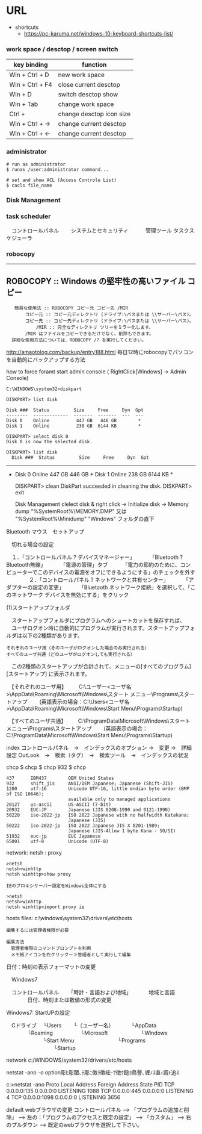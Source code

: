 # URL

- shortcuts
  - https://pc-karuma.net/windows-10-keyboard-shortcuts-list/
  
### work space / desctop / screen switch

| key binding     | function |
|-----------------|----------------------------------|
| Win + Ctrl + D  | new work space		|
| Win + Ctrl + F4 | close current desctop |
| Win + D         | switch desctop show |
| Win + Tab       | change work space |
| Ctrl + <mouse wheel> | change desctop icon size |
| Win + Ctrl + -> | change current desctop |
| Win + Ctrl + <- | change current desctop |

### administrator

```
# run as administrator
$ runas /user:administrator command...

# set and show ACL (Access Controle List)
$ cacls file_name
```

### Disk Management

### task scheduler
　コントロールパネル
　　システムとセキュリティ
　　　管理ツール
	タスクスケジューラ

### robocopy
  ---------------------------------------------------------------------------
   ROBOCOPY     ::     Windows の堅牢性の高いファイル コピー
  ---------------------------------------------------------------------------
       簡易な使用法 :: ROBOCOPY コピー元 コピー先 /MIR
           コピー元 :: コピー元ディレクトリ (ドライブ:\パスまたは \\サーバー\パス)。
           コピー先 :: コピー先ディレクトリ (ドライブ:\パスまたは \\サーバー\パス)。
               /MIR :: 完全なディレクトリ ツリーをミラー化します。
	       /MIR はファイルをコピーできるだけでなく、削除もできます。
      詳細な使用方法については、ROBOCOPY /? を実行してください。

http://amaotolog.com/backup/entry188.html
毎日12時にrobocopyでパソコンを自動的にバックアップする方法

how to force foramt
	start admin console ( RightClick[Windows] -> Admin Console)

	C:\WINDOWS\system32>diskpart

	DISKPART> list disk

  	Disk ###  Status         Size     Free     Dyn  Gpt
  	--------  -------------  -------  -------  ---  ---
  	Disk 0    Online          447 GB   446 GB        *
  	Disk 1    Online          238 GB  6144 KB        *

	DISKPART> select disk 0
	Disk 0 is now the selected disk.

	DISKPART> list disk
	  Disk ###  Status         Size     Free     Dyn  Gpt
  --------  -------------  -------  -------  ---  ---
* Disk 0    Online          447 GB   446 GB        *
  Disk 1    Online          238 GB  6144 KB        *

	DISKPART> clean
	DiskPart succeeded in cleaning the disk.
	DISKPART> exit

	Disk Management
		clelect disk & right click -> Initialize disk
			->
Memory dump
	"%SystemRoot%\MEMORY.DMP" 又は "%SystemRoot%\Minidump"
	"Windows" フォルダの直下

Bluetooth マウス　セットアップ

　切れる場合の設定

　１．「コントロールパネル ? デバイスマネージャー」
　　　「Bluetooth ? Bluetooth無線」
　　　「電源の管理」タブ
　　　「電力の節約のために、コンピューターでこのデバイスの電源をオフにできるようにする」のチェックを外す
　　　
　２．「コントロールパネル ? ネットワークと共有センター」
　　　「アダプターの設定の変更」
　　　「Bluetooth ネットワーク接続」を選択して、「このネットワーク デバイスを無効にする」をクリック


(1)スタートアップフォルダ

　スタートアップフォルダにプログラムへのショートカットを保存すれば、
　ユーザログオン時に自動的にプログラムが実行されます。スタートアップフォルダは以下の2種類があります。

	それぞれのユーザ用（そのユーザがログオンした場合のみ実行される）
	すべてのユーザ共通（どのユーザがログオンしても実行される）

　この2種類のスタートアップが合計されて、メニューの[すべてのプログラム][スタートアップ] に表示されます。

　【それぞれのユーザ用】
　　C:\ユーザー\<ユーザ名>\AppData\Roaming\Microsoft\Windows\スタート メニュー\Programs\スタートアップ
　　(英語表示の場合：C:\Users\<ユーザ名>\AppData\Roaming\Microsoft\Windows\Start Menu\Programs\Startup)

　【すべてのユーザ共通】
　　C:\ProgramData\Microsoft\Windows\スタート メニュー\Programs\スタートアップ
　　(英語表示の場合：C:\ProgramData\Microsoft\Windows\Start Menu\Programs\Startup)

index
	コントロールパネル　→　インデックスのオプション
		→　変更
		→　詳細設定
	OutLook　→　検索（タグ）　→　検索ツール　→　インデックスの状況

chcp
	$ chcp
	$ chcp 932
	$ chcp

	437      IBM437        OEM United States
	932      shift_jis     ANSI/OEM Japanese; Japanese (Shift-JIS)
	1200     utf-16        Unicode UTF-16, little endian byte order (BMP of ISO 10646);
	                       available only to managed applications
	20127    us-ascii      US-ASCII (7-bit)
	20932    EUC-JP        Japanese (JIS 0208-1990 and 0121-1990)
	50220    iso-2022-jp   ISO 2022 Japanese with no halfwidth Katakana;
	                       Japanese (JIS)
	50222    iso-2022-jp   ISO 2022 Japanese JIS X 0201-1989;
	                       Japanese (JIS-Allow 1 byte Kana - SO/SI)
	51932    euc-jp        EUC Japanese
	65001    utf-8         Unicode (UTF-8)

network: netsh : proxy

	>netsh
	netsh>winhttp
	netsh winhttp>show proxy

    IEのプロキシサーバー設定をWindows全体にする

	>netsh
	netsh>winhttp
	netsh winhttp>import proxy ie

hosts files:
	c:\windows\system32\drivers\etc\hosts

	編集するには管理者権限が必要
	
	編集方法
	　管理者権限のコマンドプロンプトを利用
	　メモ帳アイコンを右クリックー＞管理者として実行して編集
	
日付：時刻の表示フォーマットの変更

　Windows7

　コントロールパネル
　　「時計・言語および地域」
　　　地域と言語
　　　　日付、時刻または数値の形式の変更

Windows7: StartUPの設定

　Cドライブ
　└Users
　　└（ユーザー名）
　　　└AppData
　　　　└Roaming
　　　　　└Microsoft
　　　　　　└Windows
　　　　　　　└Start Menu
　　　　　　　　└Programs
　　　　　　　　　└Startup

network
  c:/WINDOWS/system32/drivers/etc/hosts

netstat -ano
  -o option彫ﾋ彫闥､ﾃ彫ﾆ徴ﾗ徴峵･ｻ徴ｹ鎚ﾖ鳥謦､竰ﾉｽ直ｨ調ﾄ追ｽ

  c:\>netstat -ano
  Proto  Local Address          Foreign Address        State           PID
  TCP    0.0.0.0:135            0.0.0.0:0              LISTENING       1088
  TCP    0.0.0.0:445            0.0.0.0:0              LISTENING       4
  TCP    0.0.0.0:1098           0.0.0.0:0              LISTENING       3656

default webブラウザの変更
  コントロールパネル
  --> 「プログラムの追加と削除」
  --> 左の：「プログラムのアクセスと既定の設定」
  --> 「カスタム」
  --> 右のプルダウン
  --> 既定のwebブラウザを選択して下さい。
